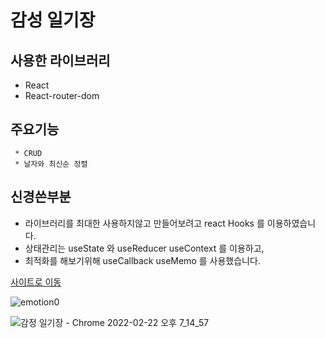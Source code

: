 # 감성 일기장

  ## 사용한 라이브러리
  * React
  * React-router-dom
    
     
 ## 주요기능
 
     * CRUD 
     * 날자와 최신순 정렬

## 신경쓴부분
* 라이브러리를 최대한 사용하지않고 만들어보려고 react Hooks 를 이용하였습니다.
* 상태관리는 useState 와 useReducer useContext 를 이용하고,
* 최적화를 해보기위해 useCallback useMemo 를 사용했습니다.


[사이트로 이동](https://wonderful-edison-3cc840.netlify.app)

![emotion0](https://user-images.githubusercontent.com/80139780/155120076-4150c45d-0522-4087-a3ff-a26be0ed52c9.gif)

![감정 일기장 - Chrome 2022-02-22 오후 7_14_57](https://user-images.githubusercontent.com/80139780/155121522-43b509a2-2869-4f6b-8efb-2c371924a208.png)


